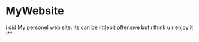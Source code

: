 # MyWebsite
i did My personel web site. ıts can be lıttlebit offensıve but ı thınk u r enjoy it :**
